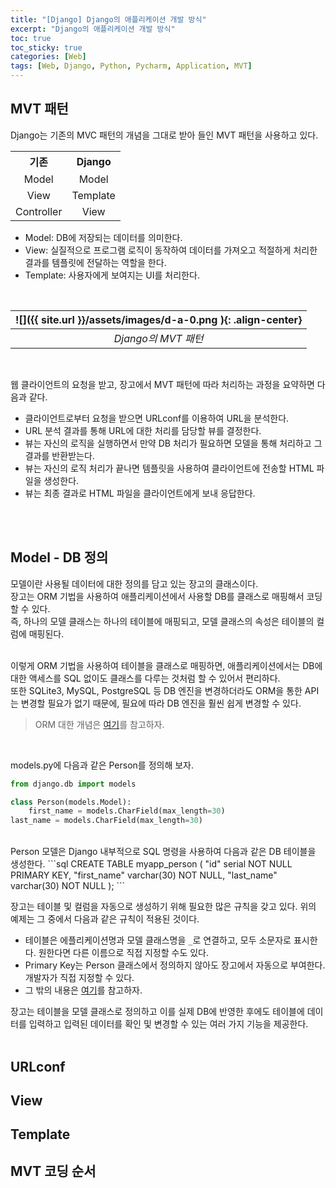 ```yaml
---
title: "[Django] Django의 애플리케이션 개발 방식"
excerpt: "Django의 애플리케이션 개발 방식"
toc: true
toc_sticky: true
categories: [Web]
tags: [Web, Django, Python, Pycharm, Application, MVT]
---
```


<!DOCTYPE html>

## MVT 패턴
Django는 기존의 MVC 패턴의 개념을 그대로 받아 들인 MVT 패턴을 사용하고 있다. <br>

<table style = "margin-left: auto; margin-right: auto;">
    <th>기존</th>
    <th>Django</th>
    <tr><td align = "center">Model</td><td align = "center">Model</td></tr>
    <tr><td align = "center">View</td><td align = "center">Template</td></tr>
    <tr><td align = "center">Controller</td><td align = "center">View</td></tr>
</table>

<!-- | 기존 | 장고 |
|:---------:|:---------:
| Model | Model |
| View  | Template  |
| Controller    | View  | -->

- Model: DB에 저장되는 데이터를 의미한다.
- View: 실질적으로 프로그램 로직이 동작하여 데이터를 가져오고 적절하게 처리한 결과를 템플릿에 전달하는 역할을 한다.
- Template: 사용자에게 보여지는 UI를 처리한다.

<br>

| ![]({{ site.url }}/assets/images/d-a-0.png ){: .align-center} |
|:--:|
| *Django의 MVT 패턴* |

<br>

웹 클라이언트의 요청을 받고, 장고에서 MVT 패턴에 따라 처리하는 과정을 요약하면 다음과 같다.
- 클라이언트로부터 요청을 받으면 URLconf를 이용하여 URL을 분석한다.
- URL 분석 결과를 통해 URL에 대한 처리를 담당할 뷰를 결정한다.
- 뷰는 자신의 로직을 실행하면서 만약 DB 처리가 필요하면 모델을 통해 처리하고 그 결과를 반환받는다.
- 뷰는 자신의 로직 처리가 끝나면 템플릿을 사용하여 클라이언트에 전송할 HTML 파일을 생성한다.
- 뷰는 최종 결과로 HTML 파일을 클라이언트에게 보내 응답한다.

<br>
<br>

## Model - DB 정의
모델이란 사용될 데이터에 대한 정의를 담고 있는 장고의 클래스이다. <br>
장고는 ORM 기법을 사용하여 애플리케이션에서 사용할 DB를 클래스로 매핑해서 코딩할 수 있다. <br>
즉, 하나의 모델 클래스는 하나의 테이블에 매핑되고, 모델 클래스의 속성은 테이블의 컬럼에 매핑된다. <br> <br>

이렇게 ORM 기법을 사용하여 테이블을 클래스로 매핑하면, 애플리케이션에서는 DB에 대한 액세스를 SQL 없이도 클래스를 다루는 것처럼 할 수 있어서 편리하다. <br> 또한 SQLite3, MySQL, PostgreSQL 등 DB 엔진을 변경하더라도 ORM을 통한 API는 변경할 필요가 없기 때문에, 필요에 따라 DB 엔진을 훨씬 쉽게 변경할 수 있다. <br>

>ORM 대한 개념은 [여기](https://jayzzz.tistory.com/66)를 참고하자.

<br>

models.py에 다음과 같은 Person를 정의해 보자.
```python
from django.db import models

class Person(models.Model):
	first_name = models.CharField(max_length=30)
last_name = models.CharField(max_length=30)
```
<br>
Person 모델은 Django 내부적으로 SQL 명령을 사용하여 다음과 같은 DB 테이블을 생성한다.
```sql
CREATE TABLE myapp_person (
    "id" serial NOT NULL PRIMARY KEY,
    "first_name" varchar(30) NOT NULL,
    "last_name" varchar(30) NOT NULL
);
```
<br>

장고는 테이블 및 컬럼을 자동으로 생성하기 위해 필요한 많은 규칙을 갖고 있다. 위의 예제는 그 중에서 다음과 같은 규칙이 적용된 것이다.
- 테이블은 에플리케이션명과 모델 클래스명을 `_`로 연결하고, 모두 소문자로 표시한다. 원한다면 다른 이름으로 직접 지정할 수도 있다.
- Primary Key는 Person 클래스에서 정의하지 않아도 장고에서 자동으로 부여한다. 개발자가 직접 지정할 수 있다.
- 그 밖의 내용은 [여기](https://docS.djangoprojecT.com/en/2.1/topics/db/models/)를 참고하자.

장고는 테이블을 모델 클래스로 정의하고 이를 실제 DB에 반영한 후에도 테이블에 데이터를 입력하고 입력된 데이터를 확인 및 변경할 수 있는 여러 가지 기능을 제공한다.
<br>
<br>

## URLconf

## View

## Template

## MVT 코딩 순서